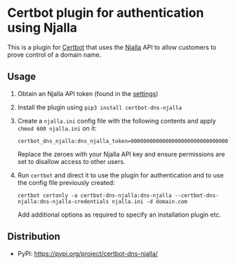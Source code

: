 # Certbot plugin for authentication using Njalla

This is a plugin for [Certbot](https://certbot.eff.org/) that uses the [Njalla](https://njal.la/) API
to allow customers to prove control of a domain name.

## Usage

1. Obtain an Njalla API token (found in the [settings](https://njal.la/settings/api/))

2. Install the plugin using `pip3 install certbot-dns-njalla`

3. Create a `njalla.ini` config file with the following contents and apply `chmod 600 njalla.ini` on it:

   ```
   certbot_dns_njalla:dns_njalla_token=0000000000000000000000000000000000000000
   ```

   Replace the zeroes with your Njalla API key and ensure permissions are set
   to disallow access to other users.

4. Run `certbot` and direct it to use the plugin for authentication and to use
   the config file previously created:
   ```
   certbot certonly -a certbot-dns-njalla:dns-njalla --certbot-dns-njalla:dns-njalla-credentials njalla.ini -d domain.com
   ```
   Add additional options as required to specify an installation plugin etc.

## Distribution

- PyPI: https://pypi.org/project/certbot-dns-njalla/
